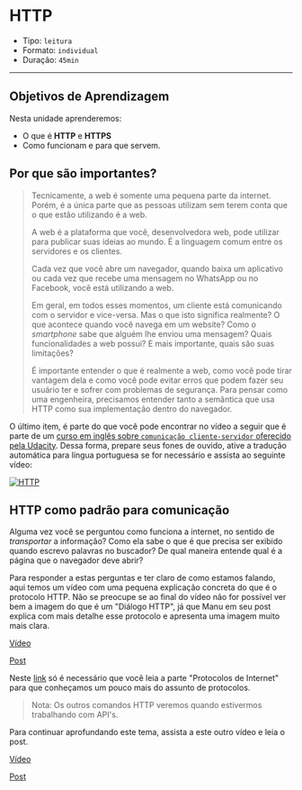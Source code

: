 # HTTP

- Tipo: `leitura`
- Formato: `individual`
- Duração: `45min`

***

## Objetivos de Aprendizagem

Nesta unidade aprenderemos:

- O que é **HTTP** e **HTTPS**
- Como funcionam e para que servem.

## Por que são importantes?

> Tecnicamente, a web é somente uma pequena parte da internet. Porém, é a única parte que as pessoas utilizam sem terem conta que o que estão utilizando é a web.
>
> A web é a plataforma que você, desenvolvedora web, pode utilizar para publicar suas ideias ao mundo. É a linguagem comum entre os servidores e os clientes.
>
> Cada vez que você abre um navegador, quando baixa um aplicativo ou cada vez que recebe uma mensagem no WhatsApp ou no Facebook, você está utilizando a web.
>
> Em geral, em todos esses momentos, um cliente está comunicando com o servidor e vice-versa. Mas o que isto significa realmente? O que acontece quando você navega em um website? Como o *smartphone* sabe que alguém lhe enviou uma mensagem? Quais funcionalidades a web possui? E mais importante, quais são suas limitações?
>
>É importante entender o que é realmente a web, como você pode tirar vantagem dela e como você pode evitar erros que podem fazer seu usuário ter e sofrer com problemas de segurança. Para pensar como uma engenheira, precisamos entender tanto a semântica que usa HTTP como sua implementação dentro do navegador.

O último item, é parte do que você pode encontrar no vídeo a seguir que é parte de um [curso em inglês sobre `comunicação cliente-servidor` oferecido
pela Udacity](https://classroom.udacity.com/courses/ud897). Dessa forma, prepare seus fones de ouvido, ative a tradução automática para língua portuguesa se for necessário e assista ao seguinte vídeo:

[![HTTP](https://img.youtube.com/vi/HBmOROFs8WM/0.jpg)](https://youtu.be/HBmOROFs8WM)

## HTTP como padrão para comunicação

Alguma vez você se perguntou como funciona a internet, no sentido de *transportar* a informação? Como ela sabe o que é que precisa ser exibido quando escrevo palavras no buscador? De qual maneira entende qual é a página que o navegador deve abrir?

Para responder a estas perguntas e ter claro de como estamos falando, aqui temos um vídeo com uma pequena explicação concreta do que é o protocolo HTTP. Não se preocupe se ao final do vídeo não for possível ver bem a imagem do que é um "Diálogo HTTP", já que Manu em seu post explica com mais detalhe esse protocolo e apresenta uma imagem muito mais clara.

[Vídeo](https://www.youtube.com/watch?v=CmmF2qKim8M)

[Post](https://medium.com/laboratoria-how-to/entendiendo-como-funciona-el-internet-parte-http-6c8c5e078303)

Neste [link](https://pt.wikipedia.org/wiki/TCP/IP) só é necessário que você leia a parte "Protocolos de Internet" para que conheçamos um pouco mais do assunto de protocolos.

> Nota: Os outros comandos HTTP veremos quando estivermos trabalhando com API's.

Para continuar aprofundando este tema, assista a este outro vídeo e leia o post.

[Vídeo](https://www.youtube.com/watch?v=fhAXgcD21iE)

[Post](https://pt.wikipedia.org/wiki/Hypertext_Transfer_Protocol)
